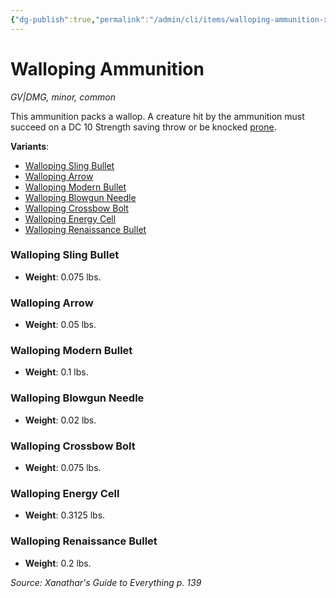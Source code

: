 ```yaml
---
{"dg-publish":true,"permalink":"/admin/cli/items/walloping-ammunition-xge/","tags":["compendium/src/5e/xge","item/gear/gv-dmg","item/rarity/common","item/tier/minor"],"updated":"2025-01-11T15:32:21.361+00:00"}
---
```


# Walloping Ammunition
*GV|DMG, minor, common*  


 This ammunition packs a wallop. A creature hit by the ammunition must succeed on a DC 10 Strength saving throw or be knocked [prone](/3-Mechanics/CLI/rules/conditions.md#prone).

**Variants**:
- [Walloping Sling Bullet](#Walloping%20Sling%20Bullet)
- [Walloping Arrow](#Walloping%20Arrow)
- [Walloping Modern Bullet](#Walloping%20Modern%20Bullet)
- [Walloping Blowgun Needle](#Walloping%20Blowgun%20Needle)
- [Walloping Crossbow Bolt](#Walloping%20Crossbow%20Bolt)
- [Walloping Energy Cell](#Walloping%20Energy%20Cell)
- [Walloping Renaissance Bullet](#Walloping%20Renaissance%20Bullet)

### Walloping Sling Bullet

- **Weight**: 0.075 lbs.

### Walloping Arrow

- **Weight**: 0.05 lbs.

### Walloping Modern Bullet

- **Weight**: 0.1 lbs.

### Walloping Blowgun Needle

- **Weight**: 0.02 lbs.

### Walloping Crossbow Bolt

- **Weight**: 0.075 lbs.

### Walloping Energy Cell

- **Weight**: 0.3125 lbs.

### Walloping Renaissance Bullet

- **Weight**: 0.2 lbs.


*Source: Xanathar's Guide to Everything p. 139*